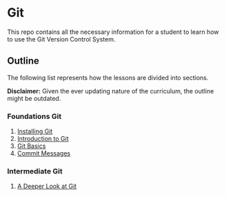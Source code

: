 # Git

This repo contains all the necessary information for a student to learn how to use the Git Version Control System.

## Outline

The following list represents how the lessons are divided into sections.

**Disclaimer:** Given the ever updating nature of the curriculum, the outline might be outdated.

### Foundations Git

1. [Installing Git](/foundations_git/setting_up_git.md)
2. [Introduction to Git](/foundations_git/introduction_to_git.md)
3. [Git Basics](/foundations_git/git_basics.md)
4. [Commit Messages](/foundations_git/commit_messages.md)

### Intermediate Git

1. [A Deeper Look at Git](intermediate_git/a_deeper_look_at_git.md)
